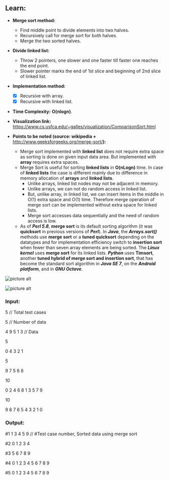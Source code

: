 ## Learn:
- **Merge sort method:**
  - Find middle point to divide elements into two halves.
  - Recursively call for merge sort for both halves.
  - Merge the two sorted halves.

- **Divide linked list:**
  - Throw 2 pointers, one slower and one faster till faster one reaches the end point.
  - Slower pointer marks the end of 1st slice and beginning of 2nd slice of linked list.

- **Implementation method:**
    - [x] Recursive with array.
    - [x] Recursive with linked list.

- **Time Complexity:** **O(nlogn)**.

- **Visualization link:** https://www.cs.usfca.edu/~galles/visualization/ComparisonSort.html

- **Points to be noted (source: wikipedia +** http://www.geeksforgeeks.org/merge-sort/**):**
  - Merge sort implemented with **linked list** does not require extra space as sorting is done on given input data area. But implemented with **array** requires extra spaces.
  - Merge Sort is useful for sorting **linked lists** in **O(nLogn)** time. In case of **linked lists** the case is different mainly due to difference in memory allocation of **arrays** and **linked lists**.
    - Unlike arrays, linked list nodes may not be adjacent in memory.
    - Unlike arrays, we can not do random access in linked list.
    - But, unlike array, in linked list, we can insert items in the middle in O(1) extra space and O(1) time. Therefore merge operation of merge sort can be implemented without extra space for linked lists.
    - Merge sort accesses data sequentially and the need of random access is low.
  - As of ***Perl 5.8***, **merge sort** is its default sorting algorithm (it was **quicksort** in previous versions of ***Perl***). In ***Java***, the ***Arrays.sort()*** methods use **merge sort** or a **tuned quicksort** depending on the datatypes and for implementation efficiency switch to **insertion sort** when fewer than seven array elements are being sorted. The ***Linux kernel*** uses **merge sort** for its linked lists. ***Python*** uses **Timsort**, another **tuned hybrid of merge sort and insertion sort**, that has become the standard sort algorithm in ***Java SE 7***, on the ***Android platform***, and in ***GNU Octave***.

![picture alt](https://github.com/ami-arkhan/study-materials/blob/master/codes/sorting/merge-sort/merge_sort.gif "Merge Sort Animation")

![picture alt](https://github.com/ami-arkhan/study-materials/blob/master/codes/sorting/merge-sort/merge_sort.png "Merge Sort")



### Input:
5   // Total test cases

5   // Number of data

4 9 5 1 3   // Data

5

0 4 3 2 1

5

9 7 5 6 8

10

0 2 4 6 8 1 3 5 7 9

10

9 8 7 6 5 4 3 2 1 0



### Output:
#1 1 3 4 5 9    // #Test case number, Sorted data using merge sort

#2 0 1 2 3 4

#3 5 6 7 8 9

#4 0 1 2 3 4 5 6 7 8 9

#5 0 1 2 3 4 5 6 7 8 9
